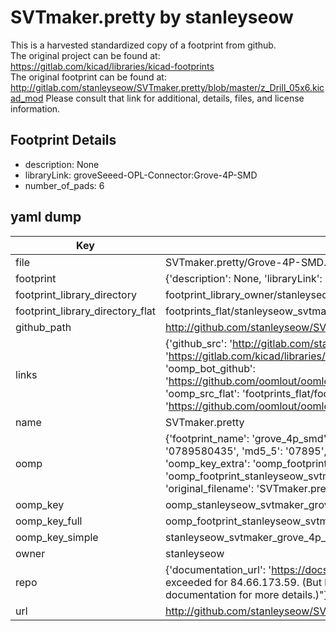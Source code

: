 # SVTmaker.pretty by stanleyseow  
This is a harvested standardized copy of a footprint from github.  
The original project can be found at:  
https://gitlab.com/kicad/libraries/kicad-footprints  
The original footprint can be found at:
http://gitlab.com/stanleyseow/SVTmaker.pretty/blob/master/z_Drill_05x6.kicad_mod
Please consult that link for additional, details, files, and license information.  
## Footprint Details
* description: None  
* libraryLink: groveSeeed-OPL-Connector:Grove-4P-SMD  
* number_of_pads: 6  
## yaml dump  
| Key | Value |  
| --- | --- |  
| file | SVTmaker.pretty/Grove-4P-SMD.kicad_mod |  
| footprint | {'description': None, 'libraryLink': 'groveSeeed-OPL-Connector:Grove-4P-SMD', 'number_of_pads': 6} |  
| footprint_library_directory | footprint_library_owner/stanleyseow_SVTmaker.pretty |  
| footprint_library_directory_flat | footprints_flat/stanleyseow_svtmaker_grove_4p_smd/working |  
| github_path | http://github.com/stanleyseow/SVTmaker.pretty/blob/master/Grove-4P-SMD.kicad_mod |  
| links | {'github_src': 'http://gitlab.com/stanleyseow/SVTmaker.pretty/blob/master/z_Drill_05x6.kicad_mod', 'github_src_repo': 'https://gitlab.com/kicad/libraries/kicad-footprints', 'oomp_bot': 'footprints/stanleyseow_svtmaker_grove_4p_smd/working', 'oomp_bot_github': 'https://github.com/oomlout/oomlout_oomp_footprint_bot/tree/main/footprints/stanleyseow_svtmaker_grove_4p_smd/working', 'oomp_src_flat': 'footprints_flat/footprints_flat/stanleyseow_svtmaker_grove_4p_smd/working', 'oomp_src_flat_github': 'https://github.com/oomlout/oomlout_oomp_footprint_src/tree/main/footprints_flat/stanleyseow_svtmaker_grove_4p_smd/working'} |  
| name | SVTmaker.pretty |  
| oomp | {'footprint_name': 'grove_4p_smd', 'library_name': 'svtmaker', 'md5': '07895804359c46db8cde54ab0232b0f5', 'md5_10': '0789580435', 'md5_5': '07895', 'md5_6': '078958', 'oomp_key': 'oomp_stanleyseow_svtmaker_grove_4p_smd', 'oomp_key_extra': 'oomp_footprint_stanleyseow_svtmaker_grove_4p_smd', 'oomp_key_full': 'oomp_footprint_stanleyseow_svtmaker_grove_4p_smd_078958', 'oomp_key_simple': 'stanleyseow_svtmaker_grove_4p_smd', 'original_filename': 'SVTmaker.pretty/Grove-4P-SMD.kicad_mod', 'owner_name': 'stanleyseow'} |  
| oomp_key | oomp_stanleyseow_svtmaker_grove_4p_smd |  
| oomp_key_full | oomp_footprint_stanleyseow_svtmaker_grove_4p_smd |  
| oomp_key_simple | stanleyseow_svtmaker_grove_4p_smd |  
| owner | stanleyseow |  
| repo | {'documentation_url': 'https://docs.github.com/rest/overview/resources-in-the-rest-api#rate-limiting', 'message': "API rate limit exceeded for 84.66.173.59. (But here's the good news: Authenticated requests get a higher rate limit. Check out the documentation for more details.)"} |  
| url | http://github.com/stanleyseow/SVTmaker.pretty |  

